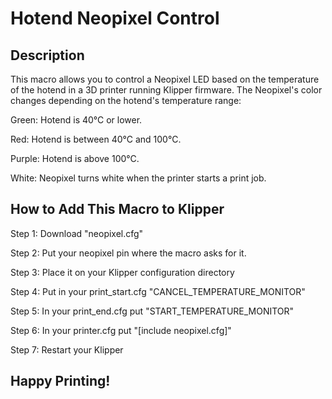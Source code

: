 # Hotend Neopixel Control

## Description

This macro allows you to control a Neopixel LED based on the temperature of the hotend in a 3D printer running Klipper firmware. The Neopixel's color changes depending on the hotend's temperature range:

Green: Hotend is 40°C or lower.

Red: Hotend is between 40°C and 100°C.

Purple: Hotend is above 100°C.

White: Neopixel turns white when the printer starts a print job.

## How to Add This Macro to Klipper
Step 1: Download "neopixel.cfg"

Step 2: Put your neopixel pin where the macro asks for it. 

Step 3: Place it on your Klipper configuration directory

Step 4: Put in your print_start.cfg "CANCEL_TEMPERATURE_MONITOR"

Step 5: In your print_end.cfg put "START_TEMPERATURE_MONITOR"

Step 6: In your printer.cfg put "[include neopixel.cfg]"

Step 7: Restart your Klipper

## Happy Printing!

